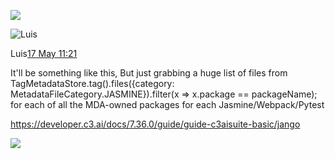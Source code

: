 [![](https://image-resize.todoist.com/?url=https%3A%2F%2Ffiles.todoist.com%2Fuser_upload%2Fv2%2F2190275949%2Ffile.png&width=300&height=192&fallback=true)](https://files.todoist.com/user_upload/v2/2190275949/file.png)[](https://files.todoist.com/user_upload/v2/2190275949/file.png)

![Luis](https://avatars.doist.com/?fullName=Luis&email=luis%40lefv.info&size=100&bg=ffffff)

Luis[17 May 11:21](https://todoist.com/app/project/2291513576/task/5853963920#comment-3069691567)

It'll be something like this, But just grabbing a huge list of files from TagMetadataStore.tag().files({category: MetadataFileCategory.JASMINE}).filter(x => x.package == packageName); for each of all the MDA-owned packages for each Jasmine/Webpack/Pytest


https://developer.c3.ai/docs/7.36.0/guide/guide-c3aisuite-basic/jango

![](Pasted%20image%2020220728105212.png)